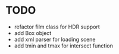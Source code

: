 # TODO

+ refactor film class for HDR support
+ add Box object
+ add xml parser for loading scene
+ add tmin and tmax for intersect function
